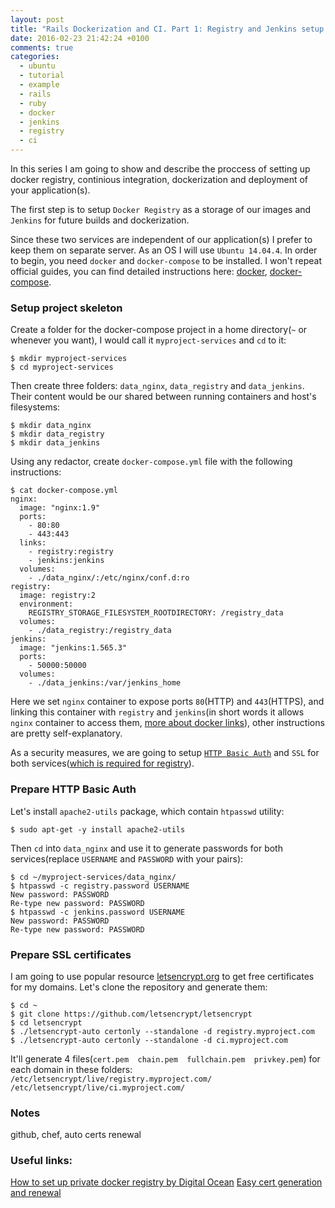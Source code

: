 ```yaml
---
layout: post
title: "Rails Dockerization and CI. Part 1: Registry and Jenkins setup with docker-compose."
date: 2016-02-23 21:42:24 +0100
comments: true
categories: 
  - ubuntu
  - tutorial
  - example
  - rails
  - ruby
  - docker
  - jenkins
  - registry
  - ci
---
```


In this series I am going to show and describe the proccess of setting up docker registry, continious integration, dockerization and deployment of your application(s).

The first step is to setup `Docker Registry` as a storage of our images and `Jenkins` for future builds and dockerization.

<!-- more -->

Since these two services are independent of our application(s) I prefer to keep them on separate server. As an OS I will use `Ubuntu 14.04.4`.
In order to begin, you need `docker` and `docker-compose` to be installed. I won't repeat official guides, you can find detailed instructions here: <a href="https://docs.docker.com/engine/installation/linux/ubuntulinux/" target="_blank">docker</a>, <a href="https://docs.docker.com/compose/install/" target="_blank">docker-compose</a>.

### Setup project skeleton

Create a folder for the docker-compose project in a home directory(`~` or whenever you want), I would call it `myproject-services` and `cd` to it:

```
$ mkdir myproject-services
$ cd myproject-services
```

Then create three folders: `data_nginx`, `data_registry` and `data_jenkins`. Their content would be our shared between running containers and host's filesystems:

```
$ mkdir data_nginx
$ mkdir data_registry
$ mkdir data_jenkins
```

Using any redactor, create `docker-compose.yml` file with the following instructions:

```
$ cat docker-compose.yml
nginx:
  image: "nginx:1.9"
  ports:
    - 80:80
    - 443:443
  links:
    - registry:registry
    - jenkins:jenkins
  volumes:
    - ./data_nginx/:/etc/nginx/conf.d:ro
registry:
  image: registry:2
  environment:
    REGISTRY_STORAGE_FILESYSTEM_ROOTDIRECTORY: /registry_data
  volumes:
    - ./data_registry:/registry_data
jenkins:
  image: "jenkins:1.565.3"
  ports:
    - 50000:50000
  volumes:
    - ./data_jenkins:/var/jenkins_home
```

Here we set `nginx` container to expose ports `80`(HTTP) and `443`(HTTPS), and linking this container with `registry` and `jenkins`(in short words it allows `nginx` container to access them, <a href="https://docs.docker.com/engine/userguide/networking/default_network/dockerlinks/" target="_blank">more about docker links</a>), other instructions are pretty self-explanatory. 

As a security measures, we are going to setup [`HTTP Basic Auth`](https://en.wikipedia.org/wiki/Basic_access_authentication) and `SSL` for both services(<a href="https://docs.docker.com/registry/deploying/#running-a-domain-registry" target="_blank">which is required for registry</a>).

### Prepare HTTP Basic Auth

Let's install `apache2-utils` package, which contain `htpasswd` utility:

```
$ sudo apt-get -y install apache2-utils
```

Then `cd` into `data_nginx` and use it to generate passwords for both services(replace `USERNAME` and `PASSWORD` with your pairs):

```
$ cd ~/myproject-services/data_nginx/
$ htpasswd -c registry.password USERNAME
New password: PASSWORD
Re-type new password: PASSWORD
$ htpasswd -c jenkins.password USERNAME
New password: PASSWORD
Re-type new password: PASSWORD
```

### Prepare SSL certificates

I am going to use popular resource <a href="https://letsencrypt.org" target="_black">letsencrypt.org</a> to get free certificates for my domains. Let's clone the repository and generate them:

```
$ cd ~
$ git clone https://github.com/letsencrypt/letsencrypt
$ cd letsencrypt
$ ./letsencrypt-auto certonly --standalone -d registry.myproject.com
$ ./letsencrypt-auto certonly --standalone -d ci.myproject.com
```

It'll generate 4 files(`cert.pem  chain.pem  fullchain.pem  privkey.pem`) for each domain in these folders:
 `/etc/letsencrypt/live/registry.myproject.com/`
 `/etc/letsencrypt/live/ci.myproject.com/`

### Notes

github, chef, auto certs renewal

### Useful links:

<a href="https://www.digitalocean.com/community/tutorials/how-to-set-up-a-private-docker-registry-on-ubuntu-14-04" target="_blank">How to set up private docker registry by Digital Ocean</a>
<a href="https://community.letsencrypt.org/t/howto-easy-cert-generation-and-renewal-with-nginx/3491" target="_blank">Easy cert generation and renewal</a>
